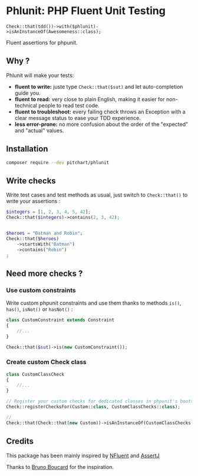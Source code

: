 # Phlunit: PHP Fluent Unit Testing

`Check::that(tdd())->with($phlunit)->isAnInstanceOf(Awesomeness::class);`

Fluent assertions for phpunit.

## Why ?

Phlunit will make your tests:

- **fluent to write:** juste type `Check::that($sut)` and let auto-completion guide you.
- **fluent to read:** very close to plain English, making it easier for non-technical people to read test code.
- **fluent to troubleshoot:** every failing check throws an Exception with a clear message status to ease your TDD experience.
- **less error-prone:** no more confusion about the order of the "expected" and "actual" values.

## Installation
```bash
composer require --dev pitchart/phlunit
```

## Write checks

Write test cases and test methods as usual, just switch to `Check::that()` to write your assertions :

```php
$integers = [1, 2, 3, 4, 5, 42];
Check::that($integers)->contains(2, 3, 42);


$heroes = "Batman and Robin";
Check::that($heroes)
    ->startsWith("Batman")
    ->contains("Robin")
;
```

## Need more checks ?

### Use custom constraints

Write custom phpunit constraints and use them thanks to methods `is()`, `has()`, `isNot()` or `hasNot()` :

```php
class CustomConstraint extends Constraint
{
    //...
}

Check::that($sut)->is(new CustomConstraint());
```

### Create custom Check class

```php
class CustomClassCheck
{
    //...
}

// Register your custom checks for dedicated classes in phpunit's bootstrap file
Check::registerChecksFor(Custom::class, CustomClassChecks::class);

//
Check::that(Check::that(new Custom))->isAnInstanceOf(CustomClassChecks::class);
```


## Credits

This package has been mainly inspired by [NFluent](http://www.n-fluent.net/) and [AssertJ](https://joel-costigliola.github.io/assertj/)

Thanks to [Bruno Boucard](https://github.com/boucardbruno) for the inspiration.